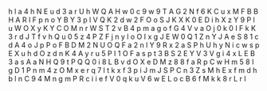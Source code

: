 
 h l a 4 h N E u d 3 a r U h W Q A H w 0 c 9 w 9 T A G 2 N f 6 K C u x M F B B H A R l F p n o Y B Y 3 p l V Q K 2 d w 2 F O o S J K X K 0 E D i h X z Y 9 P l u W O X y K Y C O M n r W S T 2 v B 4 p m a g o f G 4 V v a O j 0 k 0 I F k K 3 r d J T f v h Q u 0 5 z 4 P Z F j n y l o O I x g J E W 0 Q 1 Z n Y J A e S 8 1 c d A 4 o J p P o F B D M 2 N U O Q F a 2 n l Y 9 R x 2 a S P h U h y N i c w s p E X u h d O z d n K 4 A y r u 5 P I 1 O F a s p t 3 B S 2 E Y V 3 V g i 4 x L E B 3 a s A a N H Q 9 t P Q Q 0 i 8 L B v d O X e D M z 8 8 f a R p C w H m 5 8 I g D 1 P n m 4 z O M x e r q 7 l t k x f 3 p i J m J S P C n 3 Z s M h E x f m d h b l n C 9 4 M n g m P R c i i e f V 0 q k u V 6 w E L o c B 6 f M k k 8 r L r I